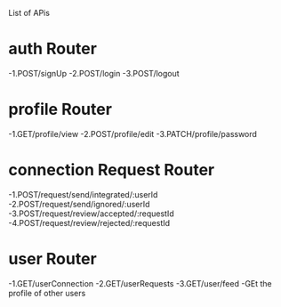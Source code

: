 List of APis
# auth Router
 -1.POST/signUp
 -2.POST/login
 -3.POST/logout

# profile Router
 -1.GET/profile/view
 -2.POST/profile/edit
 -3.PATCH/profile/password

# connection Request Router
 -1.POST/request/send/integrated/:userId
 -2.POST/request/send/ignored/:userId
 -3.POST/request/review/accepted/:requestId
 -4.POST/request/review/rejected/:requestId

# user Router
-1.GET/userConnection
-2.GET/userRequests
-3.GET/user/feed -GEt the profile of other users
